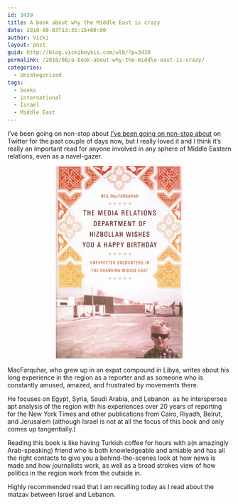 ```yaml
---
id: 3439
title: A book about why the Middle East is crazy
date: 2010-08-03T13:35:15+00:00
author: Vicki
layout: post
guid: http://blog.vickiboykis.com/wlb/?p=3439
permalink: /2010/08/a-book-about-why-the-middle-east-is-crazy/
categories:
  - Uncategorized
tags:
  - books
  - international
  - Israel
  - Middle East
---
```

I&#8217;ve been going on non-stop about [I&#8217;ve been going on non-stop about](http://www.amazon.com/Relations-Department-Hizbollah-Wishes-Birthday/dp/1586486357) on Twitter for the past couple of days now, but I really loved it and I think it&#8217;s really an important read for anyone involved in any sphere of Middle Eastern relations, even as a navel-gazer.

<p style="text-align: center;">
  <a href="https://raw.githubusercontent.com/veekaybee/wlb/gh-pages/assets/images/2010/08/mediarelationsdept.jpg"><img class="aligncenter size-full wp-image-3440" title="mediarelationsdept" src="https://raw.githubusercontent.com/veekaybee/wlb/gh-pages/assets/images/2010/08/mediarelationsdept.jpg" alt="" width="286" height="433" /></a>
</p>

MacFarquhar, who grew up in an expat compound in Libya, writes about his long experience in the region as a reporter and as someone who is constantly amused, amazed, and frustrated by movements there.

He focuses on Egypt, Syria, Saudi Arabia, and Lebanon  as he intersperses apt analysis of the region with his experiences over 20 years of reporting for the New York Times and other publications from Cairo, Riyadh, Beirut, and Jerusalem (although Israel is not at all the focus of this book and only comes up tangentially.)

Reading this book is like having Turkish coffee for hours with a(n amazingly Arab-speaking) friend who is both knowledgeable and amiable and has all the right contacts to give you a behind-the-scenes look at how news is made and how journalists work, as well as a broad strokes view of how politics in the region work from the outside in.

Highly recommended read that I am recalling today as I read about the matzav between Israel and Lebanon.